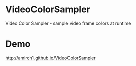# VideoColorSampler
Video Color Sampler - sample video frame colors at runtime
# Demo
http://amirch1.github.io/VideoColorSampler
